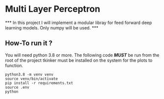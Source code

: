 # Multi Layer Perceptron
*** In this project I will implement a modular libray for feed forward deep learning models. Only numpy will be used. ***

## How-To run it ?
You will need python 3.8 or more.
The following code ***MUST*** be run from the root of the project
tkinker must be installed on the system for the plots to function.
```
python3.8 -m venv venv
source venv/bin/activate
pip install -r requirements.txt
source .env
python 
```
